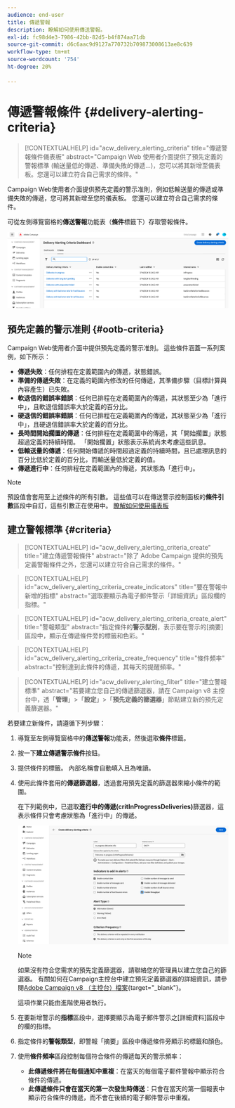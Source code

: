 ```yaml
---
audience: end-user
title: 傳遞警報
description: 瞭解如何使用傳送警報。
exl-id: fc98d4e3-7986-42bb-82d5-b4f874aa71db
source-git-commit: d6c6aac9d9127a770732b709873008613ae8c639
workflow-type: tm+mt
source-wordcount: '754'
ht-degree: 20%

---
```


# 傳遞警報條件 {#delivery-alerting-criteria}

>[!CONTEXTUALHELP]
>id="acw_delivery_alerting_criteria"
>title="傳遞警報條件儀表板"
>abstract="Campaign Web 使用者介面提供了預先定義的警報標準 (輸送量低的傳遞、準備失敗的傳遞…)，您可以將其新增至儀表板。您還可以建立符合自己需求的條件。"

Campaign Web使用者介面提供預先定義的警示准則，例如低輸送量的傳遞或準備失敗的傳遞，您可將其新增至您的儀表板。 您還可以建立符合自己需求的條件。

可從左側導覽窗格的&#x200B;**傳送警報**&#x200B;功能表（**條件**&#x200B;標籤下）存取警報條件。

![傳送警示功能表中顯示的警示條件清單](assets/alerting-criteria-list.png)

## 預先定義的警示准則 {#ootb-criteria}

Campaign Web使用者介面中提供預先定義的警示准則。 這些條件涵蓋一系列案例，如下所示：

* **傳遞失敗**：任何排程在定義範圍內的傳遞，狀態錯誤。
* **準備的傳遞失敗**：在定義的範圍內修改的任何傳遞，其準備步驟（目標計算與內容產生）已失敗。
* **軟退信的錯誤率錯誤**：任何已排程在定義範圍內的傳遞，其狀態至少為「進行中」，且軟退信錯誤率大於定義的百分比。
* **硬退信的錯誤率錯誤**：任何已排程在定義範圍內的傳遞，其狀態至少為「進行中」，且硬退信錯誤率大於定義的百分比。
* **長時間開始擱置的傳遞**：任何排程在定義範圍中的傳遞，其「開始擱置」狀態超過定義的持續時間。 「開始擱置」狀態表示系統尚未考慮這些訊息。
* **低輸送量的傳遞**：任何開始傳遞的時間超過定義的持續時間，且已處理訊息的百分比低於定義的百分比，而輸送量低於定義的值。
* **傳遞進行中**：任何排程在定義範圍內的傳遞，其狀態為「進行中」。

>[!NOTE]
>
>預設值會套用至上述條件的所有引數。 這些值可以在傳送警示控制面板的&#x200B;**條件引數**&#x200B;區段中自訂，這些引數正在使用中。 [瞭解如何使用儀表板](../msg/delivery-alerting-dashboards.md)

## 建立警報標準 {#criteria}

>[!CONTEXTUALHELP]
>id="acw_delivery_alerting_criteria_create"
>title="建立傳遞警報條件"
>abstract="除了 Adobe Campaign 提供的預先定義警報條件之外，您還可以建立符合自己需求的條件。"

>[!CONTEXTUALHELP]
>id="acw_delivery_alerting_criteria_create_indicators"
>title="要在警報中新增的指標"
>abstract="選取要顯示為電子郵件警示「詳細資訊」區段欄的指標。"

>[!CONTEXTUALHELP]
>id="acw_delivery_alerting_criteria_create_alert"
>title="警報類型"
>abstract="指定條件的&#x200B;**警示型別**，表示要在警示的[摘要]區段中，顯示在傳遞條件旁的標籤和色彩。"

>[!CONTEXTUALHELP]
>id="acw_delivery_alerting_criteria_create_frequency"
>title="條件頻率"
>abstract="控制達到此條件的傳遞，其每天的提醒頻率。"

>[!CONTEXTUALHELP]
>id="acw_delivery_alerting_filter"
>title="建立警報標準"
>abstract="若要建立您自己的傳遞篩選器，請在 Campaign v8 主控台中，透「**管理**」>「**設定**」>「**預先定義的篩選器**」節點建立新的預先定義篩選器。"

若要建立新條件，請遵循下列步驟：

1. 導覽至左側導覽窗格中的&#x200B;**傳送警報**&#x200B;功能表，然後選取&#x200B;**條件**&#x200B;標籤。
1. 按一下&#x200B;**建立傳遞警示條件**&#x200B;按鈕。
1. 提供條件的標籤。 內部名稱會自動填入且為唯讀。
1. 使用此條件套用的&#x200B;**傳遞篩選器**，透過套用預先定義的篩選器來縮小條件的範圍。

   在下列範例中，已選取&#x200B;**進行中的傳遞(critInProgressDeliveries)**&#x200B;篩選器，這表示條件只會考慮狀態為「進行中」的傳遞。

   ![使用選取的篩選器警示條件屬性的範例](assets/alerting-criteria-properties.png)

   >[!NOTE]
   >
   >如果沒有符合您需求的預先定義篩選器，請聯絡您的管理員以建立您自己的篩選器。 有關如何在Campaign主控台中建立預先定義篩選器的詳細資訊，請參閱[Adobe Campaign v8 （主控台）檔案](https://experienceleague.adobe.com/en/docs/campaign/campaign-v8/audience/create-audiences/create-filters){target="_blank"}。
   >
   >這項作業只能由進階使用者執行。

1. 在要新增警示的&#x200B;**指標**&#x200B;區段中，選擇要顯示為電子郵件警示之[詳細資料]區段中的欄的指標。

1. 指定條件的&#x200B;**警報類型**，即警報「摘要」區段中傳遞條件旁顯示的標籤和顏色。

1. 使用&#x200B;**條件頻率**&#x200B;區段控制每個符合條件的傳遞每天的警示頻率：

   * **此傳遞條件將在每個通知中重複**：在當天的每個電子郵件警報中顯示符合條件的傳遞。
   * **此傳遞條件只會在當天的第一次發生時傳送**：只會在當天的第一個報表中顯示符合條件的傳遞，而不會在後續的電子郵件警示中重複。